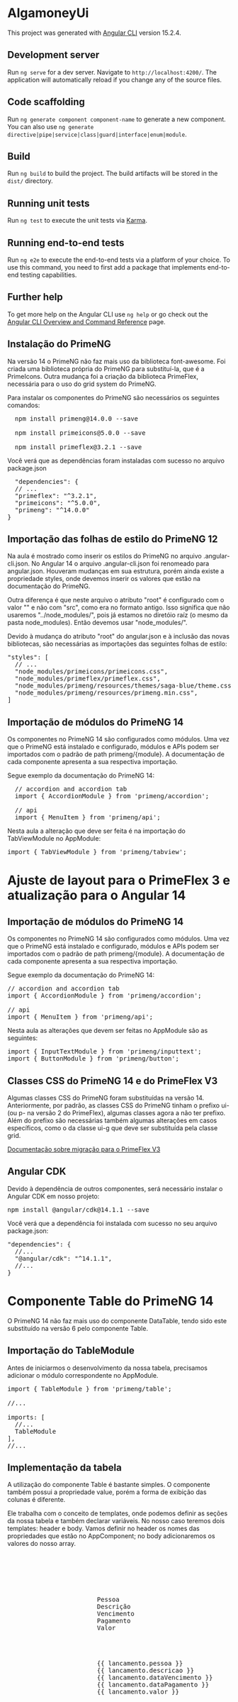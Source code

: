 # AlgamoneyUi

This project was generated with [Angular CLI](https://github.com/angular/angular-cli) version 15.2.4.

## Development server

Run `ng serve` for a dev server. Navigate to `http://localhost:4200/`. The application will automatically reload if you change any of the source files.

## Code scaffolding

Run `ng generate component component-name` to generate a new component. You can also use `ng generate directive|pipe|service|class|guard|interface|enum|module`.

## Build

Run `ng build` to build the project. The build artifacts will be stored in the `dist/` directory.

## Running unit tests

Run `ng test` to execute the unit tests via [Karma](https://karma-runner.github.io).

## Running end-to-end tests

Run `ng e2e` to execute the end-to-end tests via a platform of your choice. To use this command, you need to first add a package that implements end-to-end testing capabilities.

## Further help

To get more help on the Angular CLI use `ng help` or go check out the [Angular CLI Overview and Command Reference](https://angular.io/cli) page.

## Instalação do PrimeNG

Na versão 14 o PrimeNG não faz mais uso da biblioteca font-awesome. Foi criada uma biblioteca própria do PrimeNG para substituí-la, que é a PrimeIcons. Outra mudança foi a criação da biblioteca PrimeFlex, necessária para o uso do grid system do PrimeNG.

Para instalar os componentes do PrimeNG são necessários os seguintes comandos:
<pre>
  npm install primeng@14.0.0 --save

  npm install primeicons@5.0.0 --save

  npm install primeflex@3.2.1 --save
</pre>

Você verá que as dependências foram instaladas com sucesso no arquivo package.json

<pre>
  "dependencies": {
  // ...
  "primeflex": "^3.2.1",
  "primeicons": "^5.0.0",
  "primeng": "^14.0.0"
}
</pre>

## Importação das folhas de estilo do PrimeNG 12

Na aula é mostrado como inserir os estilos do PrimeNG no arquivo .angular-cli.json. No Angular 14 o arquivo .angular-cli.json foi renomeado para angular.json. Houveram mudanças em sua estrutura, porém ainda existe a propriedade styles, onde devemos inserir os valores que estão na documentação do PrimeNG.

Outra diferença é que neste arquivo o atributo "root" é configurado com o valor "" e não com "src", como era no formato antigo. Isso significa que não usaremos "../node_modules/", pois já estamos no diretóio raíz (o mesmo da pasta node_modules). Então devemos usar "node_modules/".

Devido à mudança do atributo "root" do angular.json e à inclusão das novas bibliotecas, são necessárias as importações das seguintes folhas de estilo:

<pre>
"styles": [
  // ...
  "node_modules/primeicons/primeicons.css",
  "node_modules/primeflex/primeflex.css",
  "node_modules/primeng/resources/themes/saga-blue/theme.css",
  "node_modules/primeng/resources/primeng.min.css",
]
</pre>


## Importação de módulos do PrimeNG 14

Os componentes no PrimeNG 14 são configurados como módulos. Uma vez que o PrimeNG está instalado e configurado, módulos e APIs podem ser importados com o padrão de path primeng/{module}. A documentação de cada componente apresenta a sua respectiva importação.

Segue exemplo da documentação do PrimeNG 14:

<pre>
  // accordion and accordion tab
  import { AccordionModule } from 'primeng/accordion'; 
  
  // api
  import { MenuItem } from 'primeng/api';    
</pre>

Nesta aula a alteração que deve ser feita é na importação do TabViewModule no AppModule:

<pre>
import { TabViewModule } from 'primeng/tabview';
</pre>


# Ajuste de layout para o PrimeFlex 3 e atualização para o Angular 14

## Importação de módulos do PrimeNG 14

Os componentes no PrimeNG 14 são configurados como módulos. Uma vez que o PrimeNG está instalado e configurado, módulos e APIs podem ser importados com o padrão de path primeng/{module}. A documentação de cada componente apresenta a sua respectiva importação.

Segue exemplo da documentação do PrimeNG 14:

<pre>
// accordion and accordion tab
import { AccordionModule } from 'primeng/accordion'; 

// api
import { MenuItem } from 'primeng/api';
</pre>

Nesta aula as alterações que devem ser feitas no AppModule são as seguintes:

<pre>
import { InputTextModule } from 'primeng/inputtext';
import { ButtonModule } from 'primeng/button';
</pre>

## Classes CSS do PrimeNG 14 e do PrimeFlex V3

Algumas classes CSS do PrimeNG foram substituídas na versão 14. Anteriormente, por padrão, as classes CSS do PrimeNG tinham o prefixo ui- (ou p- na versão 2 do PrimeFlex), algumas classes agora a não ter prefixo. Além do prefixo são necessárias também algumas alterações em casos específicos, como o da classe ui-g que deve ser substituída pela classe grid.

<a href="https://www.primefaces.org/primeflex/migration
">Documentação sobre migração para o PrimeFlex V3</a>

## Angular CDK

Devido à dependência de outros componentes, será necessário instalar o Angular CDK em nosso projeto:

<pre>
npm install @angular/cdk@14.1.1 --save
</pre>

Você verá que a dependência foi instalada com sucesso no seu arquivo package.json:

<pre>
"dependencies": {
  //...
  "@angular/cdk": "^14.1.1",
  //...
}
</pre>

# Componente Table do PrimeNG 14

O PrimeNG 14 não faz mais uso do componente DataTable, tendo sido este substituído na versão 6 pelo componente Table.

## Importação do TableModule

Antes de iniciarmos o desenvolvimento da nossa tabela, precisamos adicionar o módulo correspondente no AppModule.

<pre>
import { TableModule } from 'primeng/table';

//...

imports: [
  //...
  TableModule
],
//...
</pre>

## Implementação da tabela

A utilização do componente Table é bastante simples. O componente também possui a propriedade value, porém a forma de exibição das colunas é diferente.

Ele trabalha com o conceito de templates, onde podemos definir as seções da nossa tabela e também declarar variáveis. No nosso caso teremos dois templates: header e body. Vamos definir no header os nomes das propriedades que estão no AppComponent; no body adicionaremos os valores do nosso array.

<pre>
<div class="grid">
        <div class="col-12">
            <p-table [value]="lancamentos">
                <ng-template pTemplate="header">
                    <tr>
                        <th>Pessoa</th>
                        <th>Descrição</th>
                        <th class="col-data-header">Vencimento</th>
                        <th class="col-data-header">Pagamento</th>
                        <th class="col-valor-header">Valor</th>
                    </tr>
                </ng-template>
                <ng-template pTemplate="body" let-lancamento>
                    <tr>
                        <td>{{ lancamento.pessoa }}</td>
                        <td>{{ lancamento.descricao }}</td>
                        <td class="col-data-content">{{ lancamento.dataVencimento }}</td>
                        <td class="col-data-content">{{ lancamento.dataPagamento }}</td>
                        <td class="col-valor-content">{{ lancamento.valor }}</td>
                    </tr>
                </ng-template>
            </p-table>
        </div>
    </div>
</pre>

Para declararmos a variável que será resultado da iteração de nosso array usamos a diretiva let-nome-da-variavel, onde o nome-da-variável será o objeto que utilizaremos para acessar os valores de nosso array.

No exemplo acima utilizamos let-lancamento, portanto cada item do nosso array lancamentos (atributo à propriedade value) poderá ter seus valores acessados por meio da variável lancamento:

<pre>
{{ lancamento.pessoa }}
</pre>

## CSS do Table

Diferente do DataTable, nosso novo componente especifica separadamente as colunas, por cabeçalho e conteúdo. Por esta razão precisaremos alterar o CSS para obtermos o mesmo resultado da aula.

<pre>
.col-valor-header {
  width: 120px;
}

.col-valor-content {
  text-align: right;
}

.col-data-header {
  width: 120px;
}

.col-data-content {
  text-align: center;
}
</pre>

Perceba que adicionamos regras CSS para os cabeçalhos e para os conteúdos. Dessa forma conseguimos atingir o resultado esperado.

# 10.6 Customizando colunas com ng-template
## PrimeNG 14
## Customizando o cabeçalho da tabela

<p>Como vimos anteriormente, o componente Table já trabalha baseado em templates, portanto o trabalho de customizar o cabeçalho ou o próprio conteúdo fica bem mais simples. </p>

<p>Como feito no início da aula, para adicionarmos um botão no cabeçalho da nossa tabela, precisaríamos apenas adicioná-lo dentro da tag th:</p>

<pre>
  <p-table [value]="lancamentos">
      <ng-template pTemplate="header">
        <tr>
          <!-- ... -->
          <th class="col-valor-header"> <button pButton label="Teste"></button></th>
          <!-- ... -->
        </tr>
      </ng-template>
      <ng-template pTemplate="body" let-lancamento>
        <tr>
          <!-- ... -->
        </tr>
      </ng-template>
    </p-table>
  </pre>

## CSS da tabela


Para aplicar o estilo condicional, também será bem mais fácil, pois já estamos utilizando template. Portanto, já temos o componente do body e temos a variável lancamento.

Neste caso, aplicaremos o estilo condicional da mesma forma, porém direto na tag td.

Claro que é possível também colocarmos uma tag span para o mesmo efeito:

<pre>
  <td class="col-valor-content" [ngStyle]="{ color: lancamento.tipo === 'DESPESA' ? 'red' : 'blue'}">{{lancamento.valor}}</td>

  <!-- ou... -->

  <td class="col-valor-content" [style.color]="lancamento.tipo === 'DESPESA' ? 'red' : 'blue'">{{lancamento.valor}}</td>

  <!-- ou... -->

  <td class="col-valor-content">
    <span [style.color]="lancamento.tipo === 'DESPESA' ? 'red' : 'blue'">{{lancamento.valor}} </span>
  </td>
</pre>

## Ícones

Na versão mostrada na aula, utilizamos font-awesome para nossos ícones, mas como falamos anteriormente, o PrimeNG agora nos fornece sua própria biblioteca de ícones.

Para usá-la, não muda muita coisa. Precisamos apenas adptar o prefixo fa para pi. Além disso, antes do nome do ícone devemos colocar o prefixo pi de forma isolada:


<pre>
  <code>
    <td class="col-acoes">
      <a pButton icon="pi pi-pencil"></a>
      <button pButton icon="pi pi-trash"></button>
    </td>
    </code>
</pre>


É necessário alterar o estilo geral para a classe col-acoes, para que o tamanho fique de acordo com os dois botões colocados na coluna

<pre>
.col-acoes {
    width: 120 px
}
</pre>

Além disso, os botões do pincel e da lixeira ficam colados um ao outro, devido às configurações padrões do pButton. Para separá-los utilize o seguinte código CSS

<code>
<pre>
  .col-acoes > a {
    margin-right: 5px;
  }
</pre>
</code>

# 10.7 Fazendo paginação de dados

## PrimeNG 14

## Paginação com o componente Table

<p>O Table usa os mesmos atributos para criar um paginador:</p>

<code>
<pre>

  <p-table [value]="lancamentos" [paginator]="true" [rows]="2">
  <!-- ... -->
  </p-table>
 
</pre>
 </code>

 # CSS

 <p>É necessário adicionar uma regra CSS para configurar a margem direita dos botões e links do PrimeNG:</p>

 <pre>
  .p-button {
    margin-right: .25em
  }
 </pre>

 ## As classes <strong>ui-md-x</strong>

 <p>A partir da versão 3 do Prime Flex, não é mais utilizado, conforme mostrado na aula, os prefixos <strong>ui-md-</strong> para trabalhar com a responsividade nas páginas HTML.</p>
 <p>Assim como é demonstrado na documentação, que terá o link posto logo abaixo, os prefixos utilizados passam a ser <strong>md:col-x</strong>, ou, para telas grandes, <strong>lg:col-x</strong>, onde o x deve ser trocado pela quantidade de colunas que deseja colocar (de 1 até 12). Existe ainda o <strong>xl:col-x</strong> e o <strong>sm:col-x</strong>, para respectivamente telas muito grandes ou pequenas</p>

 <a href="https://www.primefaces.org/primeflex/gridsystem">Documentação do Prime Flex</a>
